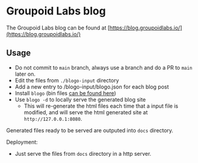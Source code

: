 # Groupoid Labs blog

The Groupoid Labs blog can be found at [https://blog.groupoidlabs.io/](https://blog.groupoidlabs.io/)


## Usage
- Do not commit to `main` branch, always use a branch and do a PR to `main` later on.
- Edit the files from `./blogo-input` directory
- Add a new entry to /blogo-input/blogo.json for each blog post
- Install `blogo` (bin files [can be found here](https://github.com/arnaucube/blogo/blob/master/bin))
- Use `blogo -d` to locally serve the generated blog site
   - This will re-generate the html files each time that a input file is modified, and will serve the html generated site at `http://127.0.0.1:8080`.

Generated files ready to be served are outputed into `docs` directory.

Deployment:
- Just serve the files from `docs` directory in a http server.
